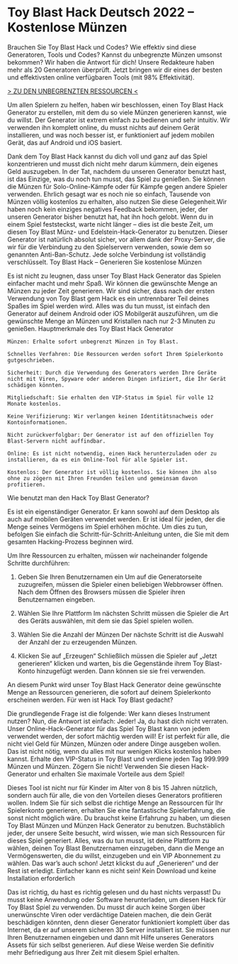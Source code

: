 # Toy Blast Hack Deutsch 2022 – Kostenlose Münzen
Brauchen Sie Toy Blast Hack und Codes? Wie effektiv sind diese Generatoren, Tools und Codes? Kannst du unbegrenzte Münzen umsonst bekommen? Wir haben die Antwort für dich! Unsere Redakteure haben mehr als 20 Generatoren überprüft. Jetzt bringen wir dir eines der besten und effektivsten online verfügbaren Tools (mit 98% Effektivität).

[> ZU DEN UNBEGRENZTEN RESSOURCEN <](https://gutespiele.top/toy-blast-hack-deutsch-kostenlose-muenzen/)

Um allen Spielern zu helfen, haben wir beschlossen, einen Toy Blast Hack Generator zu erstellen, mit dem du so viele Münzen generieren kannst, wie du willst. Der Generator ist extrem einfach zu bedienen und sehr intuitiv. Wir verwenden ihn komplett online, du musst nichts auf deinem Gerät installieren, und was noch besser ist, er funktioniert auf jedem mobilen Gerät, das auf Android und iOS basiert.

Dank dem Toy Blast Hack kannst du dich voll und ganz auf das Spiel konzentrieren und musst dich nicht mehr darum kümmern, dein eigenes Geld auszugeben. In der Tat, nachdem du unseren Generator benutzt hast, ist das Einzige, was du noch tun musst, das Spiel zu genießen. Sie können die Münzen für Solo-Online-Kämpfe oder für Kämpfe gegen andere Spieler verwenden. Ehrlich gesagt war es noch nie so einfach, Tausende von Münzen völlig kostenlos zu erhalten, also nutzen Sie diese Gelegenheit.Wir haben noch kein einziges negatives Feedback bekommen, jeder, der unseren Generator bisher benutzt hat, hat ihn hoch gelobt. Wenn du in einem Spiel feststeckst, warte nicht länger – dies ist die beste Zeit, um diesen Toy Blast Münz- und Edelstein-Hack-Generator zu benutzen. Dieser Generator ist natürlich absolut sicher, vor allem dank der Proxy-Server, die wir für die Verbindung zu den Spielservern verwenden, sowie dem so genannten Anti-Ban-Schutz. Jede solche Verbindung ist vollständig verschlüsselt.
​Toy Blast Hack – Generieren Sie kostenlose Münzen

Es ist nicht zu leugnen, dass unser Toy Blast Hack Generator das Spielen einfacher macht und mehr Spaß. Wir können die gewünschte Menge an Münzen zu jeder Zeit generieren. Wir sind sicher, dass nach der ersten Verwendung von Toy Blast gem Hack es ein untrennbarer Teil deines Spaßes im Spiel werden wird.
Alles was du tun musst, ist einfach den Generator auf deinem Android oder iOS Mobilgerät auszuführen, um die gewünschte Menge an Münzen und Kristallen nach nur 2-3 Minuten zu genießen.
​Hauptmerkmale des Toy Blast Hack Generator

    Münzen: Erhalte sofort unbegrenzt Münzen in Toy Blast.

    Schnelles Verfahren: Die Ressourcen werden sofort Ihrem Spielerkonto gutgeschrieben.

    Sicherheit: Durch die Verwendung des Generators werden Ihre Geräte nicht mit Viren, Spyware oder anderen Dingen infiziert, die Ihr Gerät schädigen könnten.

    Mitgliedschaft: Sie erhalten den VIP-Status im Spiel für volle 12 Monate kostenlos.

    Keine Verifizierung: Wir verlangen keinen Identitätsnachweis oder Kontoinformationen.

    Nicht zurückverfolgbar: Der Generator ist auf den offiziellen Toy Blast-Servern nicht auffindbar.

    Online: Es ist nicht notwendig, einen Hack herunterzuladen oder zu installieren, da es ein Online-Tool für alle Spieler ist.

    Kostenlos: Der Generator ist völlig kostenlos. Sie können ihn also ohne zu zögern mit Ihren Freunden teilen und gemeinsam davon profitieren.

​Wie benutzt man den Hack Toy Blast Generator?

Es ist ein eigenständiger Generator. Er kann sowohl auf dem Desktop als auch auf mobilen Geräten verwendet werden. Er ist ideal für jeden, der die Menge seines Vermögens im Spiel erhöhen möchte. Um dies zu tun, befolgen Sie einfach die Schritt-für-Schritt-Anleitung unten, die Sie mit dem gesamten Hacking-Prozess beginnen wird.

Um Ihre Ressourcen zu erhalten, müssen wir nacheinander folgende Schritte durchführen:

1. Geben Sie Ihren Benutzernamen ein
Um auf die Generatorseite zuzugreifen, müssen die Spieler einen beliebigen Webbrowser öffnen. Nach dem Öffnen des Browsers müssen die Spieler ihren Benutzernamen eingeben.

2. Wählen Sie Ihre Plattform
Im nächsten Schritt müssen die Spieler die Art des Geräts auswählen, mit dem sie das Spiel spielen wollen.

3. Wählen Sie die Anzahl der Münzen
Der nächste Schritt ist die Auswahl der Anzahl der zu erzeugenden Münzen.

4. Klicken Sie auf „Erzeugen“
Schließlich müssen die Spieler auf „Jetzt generieren“ klicken und warten, bis die Gegenstände ihrem Toy Blast-Konto hinzugefügt werden. Dann können sie sie frei verwenden.

An diesem Punkt wird unser Toy Blast Hack Generator deine gewünschte Menge an Ressourcen generieren, die sofort auf deinem Spielerkonto erscheinen werden.
​Für wen ist Hack Toy Blast gedacht?

Die grundlegende Frage ist die folgende: Wer kann dieses Instrument nutzen? Nun, die Antwort ist einfach: Jeder! Ja, du hast dich nicht verraten. Unser Online-Hack-Generator für das Spiel Toy Blast kann von jedem verwendet werden, der sofort mächtig werden will! Er ist perfekt für alle, die nicht viel Geld für Münzen, Münzen oder andere Dinge ausgeben wollen. Das ist nicht nötig, wenn du alles mit nur wenigen Klicks kostenlos haben kannst. Erhalte den VIP-Status in Toy Blast und verdiene jeden Tag 999.999 Münzen und Münzen. Zögern Sie nicht! Verwenden Sie diesen Hack-Generator und erhalten Sie maximale Vorteile aus dem Spiel!

Dieses Tool ist nicht nur für Kinder im Alter von 8 bis 15 Jahren nützlich, sondern auch für alle, die von den Vorteilen dieses Generators profitieren wollen. Indem Sie für sich selbst die richtige Menge an Ressourcen für Ihr Spielerkonto generieren, erhalten Sie eine fantastische Spielerfahrung, die sonst nicht möglich wäre. Du brauchst keine Erfahrung zu haben, um diesen Toy Blast Münzen und Münzen Hack Generator zu benutzen. Buchstäblich jeder, der unsere Seite besucht, wird wissen, wie man sich Ressourcen für dieses Spiel generiert. Alles, was du tun musst, ist deine Plattform zu wählen, deinen Toy Blast Benutzernamen einzugeben, dann die Menge an Vermögenswerten, die du willst, einzugeben und ein VIP Abonnement zu wählen. Das war’s auch schon! Jetzt klickst du auf „Generieren“ und der Rest ist erledigt. Einfacher kann es nicht sein!
​Kein Download und keine Installation erforderlich

Das ist richtig, du hast es richtig gelesen und du hast nichts verpasst! Du musst keine Anwendung oder Software herunterladen, um diesen Hack für Toy Blast Spiel zu verwenden. Du musst dir auch keine Sorgen über unerwünschte Viren oder verdächtige Dateien machen, die dein Gerät beschädigen könnten, denn dieser Generator funktioniert komplett über das Internet, da er auf unserem sicheren 3D Server installiert ist. Sie müssen nur Ihren Benutzernamen eingeben und dann mit Hilfe unseres Generators Assets für sich selbst generieren. Auf diese Weise werden Sie definitiv mehr Befriedigung aus Ihrer Zeit mit diesem Spiel erhalten.
